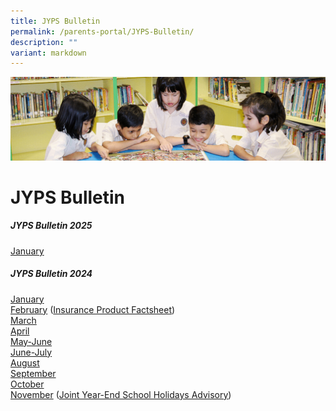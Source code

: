 ```yaml
---
title: JYPS Bulletin
permalink: /parents-portal/JYPS-Bulletin/
description: ""
variant: markdown
---
```

![](/images/banner.gif)

JYPS Bulletin
=============

##### JYPS Bulletin 2025
[January](/files/January_Bulletin_2025_Final.pdf) <br>


##### JYPS Bulletin 2024

[January](/files/January_Bulletin_2024_Final.pdf) <br>
[February](/files/February_Bulletin_2024_FINAL.pdf) ([Insurance Product Factsheet](/files/Product_Fact_Sheet_Year_2024.pdf)) <br>
[March](/files/March_Bulletin_2024_FINAL.pdf)<br>
[April](/files/April_Bulletin_2024_FINAL.pdf)<br>
[May-June](/files/May_June_Bulletin_2024_FINAL.pdf)<br>
[June-July](/files/June_July_Bulletin_2024_Final.pdf)<br>
[August](/files/August_Bulletin_2024_Final.pdf)<br>
[September](/files/September_Bulletin_2024_Final.pdf)<br>
[October](/files/October_Bulletin_2024_Final.pdf)<br>
[November](/files/November_Bulletin_2024_Final.pdf) ([Joint Year-End School Holidays Advisory](/files/Joint_Year_End_School_Holidays_Advisory.pdf)) <br>